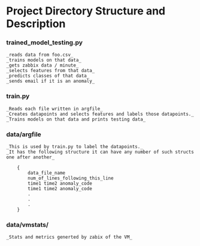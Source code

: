 # Project Directory Structure and Description

### trained_model_testing.py
	_reads data from foo.csv_
	_trains models on that data_
	_gets zabbix data / minute_
	_selects features from that data_
	_predicts classes of that data_
	_sends email if it is an anomaly_

### train.py
	_Reads each file written in argfile_
	_Creates datapoints and selects features and labels those datapoints._
	_Trains models on that data and prints testing data_

### data/argfile
	_This is used by train.py to label the datapoints._
	_It has the following structure it can have any number of such structs one after another_
		
		{	
			data_file_name
			num_of_lines_following_this_line
			time1 time2 anomaly_code
			time1 time2 anomaly_code
			.
			.	
			.	
		}

### data/vmstats/
	_Stats and metrics generted by zabix of the VM_
